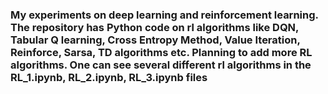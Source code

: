 ### My experiments on deep learning and reinforcement learning. The repository has Python code on rl algorithms like DQN, Tabular Q learning, Cross Entropy Method, Value Iteration, Reinforce, Sarsa, TD algorithms etc. Planning to add more RL algorithms. One can see several different rl algorithms in the RL_1.ipynb, RL_2.ipynb, RL_3.ipynb files 